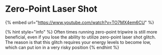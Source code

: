 # Zero-Point Laser Shot

{% embed url="https://www.youtube.com/watch?v=TO7MX4em6CU" %}

{% hint style="info" %}
Often times running zero-point tripwire is still more beneficial, even if you lose the ability to utilize zero-point laser shot glitch. The reason is that this glitch requires your energy levels to become low, which can put ion in a very risky position
{% endhint %}
